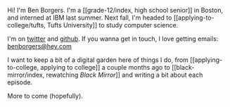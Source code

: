 Hi! I'm Ben Borgers. I'm a [[grade-12/index, high school senior]] in Boston, and interned at IBM last summer. Next fall, I'm headed to [[applying-to-college/tufts, Tufts University]] to study computer science.

I'm on [twitter](https://twitter.com/benborgers) and [github](https://github.com/benborgers). If you wanna get in touch, I love getting emails: benborgers@hey.com

I want to keep a bit of a digital garden here of things I do, from [[applying-to-college, applying to college]] a couple months ago to [[black-mirror/index, rewatching _Black Mirror_]] and writing a bit about each episode.

More to come (hopefully).
